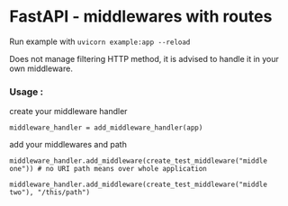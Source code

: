 # FastAPI - middlewares with routes
Run example with `uvicorn example:app --reload`

Does not manage filtering HTTP method, it is advised to handle it in your own middleware.

### Usage : 

create your middleware handler

`middleware_handler = add_middleware_handler(app)`

add your middlewares and path

`middleware_handler.add_middleware(create_test_middleware("middle one")) # no URI path means over whole application`

`middleware_handler.add_middleware(create_test_middleware("middle two"), "/this/path")`
